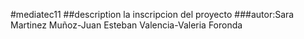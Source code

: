 #mediatec11 
##description
la inscripcion del proyecto
###autor:Sara Martinez Muñoz-Juan Esteban Valencia-Valeria Foronda
